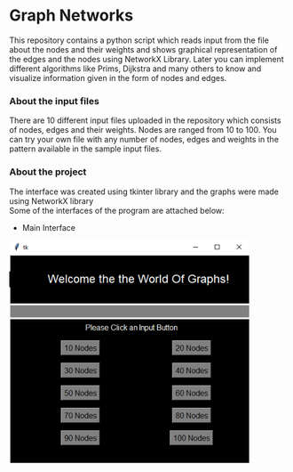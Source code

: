 # Graph Networks

This repository contains a python script which reads input from the file about the nodes and their weights and shows graphical representation of the edges and the nodes using NetworkX Library. Later you can implement different algorithms like Prims, Dijkstra and many others to know and visualize information given in the form of nodes and edges.

### About the input files

There are 10 different input files uploaded in the repository which consists of nodes, edges and their weights. Nodes are ranged from 10 to 100. You can try your own file with any number of nodes, edges and weights in the pattern available in the sample input files.

### About the project

The interface was created using tkinter library and the graphs were made using NetworkX library               
Some of the interfaces of the program are attached below:

  - Main Interface
   <img height="400px" src="https://github.com/hsn2000/Graph-Networks/blob/main/Images/Interface1.png">
  


